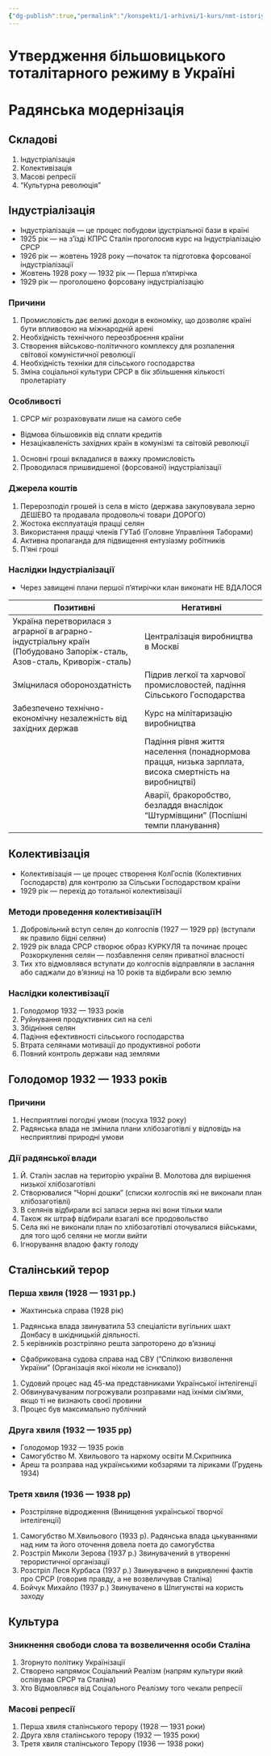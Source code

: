 ```yaml
---
{"dg-publish":true,"permalink":"/konspekti/1-arhivni/1-kurs/nmt-istoriya/utverdzhennya-bilshoviczkogo-totalitarnogo-rezhimu-v/"}
---
```


# Утвердження більшовицького тоталітарного режиму в Україні

# Радянська модернізація

## Складові

1. Індустріалізація
2. Колективізація
3. Масові репресії
4. “Культурна революція”

## Індустріалізація

- Індустріалізація — це процес побудови ідустріальної бази в країні
- 1925 рік — на з’їзді КПРС Сталін проголосив курс на Індустріалізацію СРСР
- 1926 рік — жовтень 1928 року —початок та підготовка форсованої індустріалізації
- Жовтень 1928 року — 1932 рік — Перша п’ятирічка
- 1929 рік — проголошено форсовану індустріалізацію

### Причини

1. Промисловість дає великі доходи в економіку, що дозволяє країні бути впливовою на міжнародній арені
2. Необхідність технічного переозброєння країни
3. Створення військово-політичного комплексу для розпалення світової комуністичної революції
4. Необхідність техніки для сільського господарства
5. Зміна соціальної культури СРСР в бік збільшення кількості пролетаріату

### Особливості

1. СРСР міг розраховувати лише на самого себе
- Відмова більшовиків від сплати кредитів
- Незацікавленість західних країн в комунізмі та світовій революції
1. Основні гроші вкладалися в важку промисловість
2. Проводилася пришвидшеної (форсованої) індустріалізації

### Джерела коштів

1. Перерозподіл грошей із села в місто (держава закуповувала зерно ДЕШЕВО та продавала продовольчі товари ДОРОГО)
2. Жостока експлуатація працці селян
3. Використання працці членів ГУТаб (Головне Управління Таборами)
4. Активна пропаганда для підвищення ентузіазму робітників 
5. П’яні гроші

### Наслідки Індустріалізації

- Через завищені плани першої п’ятирічки клан виконати НЕ ВДАЛОСЯ

| Позитивні | Негативні |
| --- | --- |
| Україна перетворилася з аграрної в аграрно-індустріальну країн (Побудовано Запоріж-сталь, Азов-сталь, Криворіж-сталь) | Централізація виробництва в Москві |
| Зміцнилася обороноздатність  | Підрив легкої та харчової промисловостей, падіння Сільського Господарства |
| Забезпечено технічно-економічну незалежність від західних держав | Курс на мілітаризацію виробництва |
|  | Падіння рівня життя населення (понаднормова працця, низька зарплата, висока смертність на виробництві) |
|  | Аварії, бракоробство, безладдя внаслідок “Штурмівщини” (Поспішні темпи планування) |

## Колективізація

- Колективізація — це процес створення КолГоспів (Колективних Господарств) для контролю за Сільськи Господарством країни
- 1929 рік — перехід до тотальної колективізації

### Методи проведення колективізаціїН

1. Добровільний вступ селян до колгоспів (1927 — 1929 рр) (вступали як правило бідні селяни)
2. 1929 рік влада СРСР створює образ КУРКУЛЯ та починає процес Розкоркулення селян — позбавлення селян приватної власності
3. Тих хто відмовлявся вступати до колгоспів відправляли в заслання або саджали до в’язниці на 10 років та відбирали всю землю

### Наслідки колективізації

1. Голодомор 1932 — 1933 років
2. Руйнування продуктивних сил на селі
3. Збідніння селян
4. Падіння ефективності сільського господарства
5. Втрата селянами мотивації до продуктивної роботи
6. Повний контроль держави над землями 

## Голодомор 1932 — 1933 років

### Причини

1. Несприятливі погодні умови (посуха 1932 року)
2. Радянська влада не змінила плани хлібозаготівлі у відповідь на несприятливі природні умови

### Дії радянської влади

1. Й. Сталін заслав на територію україни В. Молотова для вирішення низької хлібозаготівлі
2. Створювалися “Чорні дошки” (списки колгоспів які не виконали план хлібозаготівлі)
3. В селянів відбирали всі запаси зерна які вони тільки мали
4.  Також як штраф відбирали взагалі все продовольство
5. Села які не виконали план по хлібозаготівлі оточувалися військами, для того щоб селяни не могли вийти
6. Ігнорування владою факту голоду

## Сталінський терор

### Перша хвиля (1928 — 1931 рр.)

- Жахтинська справа (1928 рік)
1. Радянська влада звинуватила 53 спеціалісти вугільних шахт Донбасу в шкідницькій діяльності.
2. 5 керівників розстріляно решта запроторено до в’язниці
- Сфабрикована судова справа над СВУ (”Спілкою визволення України” (Організація якої ніколи не існквало))
1. Судовий процес над 45-ма представниками Української інтелігенції
2. Обвинувачуваним  погрожували розправами над їхніми сім’ями, якщо ті не визнають своєї провини
3. Процес був максимально публічний

### Друга хвиля (1932 — 1935 рр)

- Голодомор 1932 — 1935 років
- Самогубство М. Хвильового та наркому освіти  М.Скрипника
- Ареш та розправа над українськими кобзарями та ліриками (Грудень 1934)

### Третя хвиля (1936 — 1938 рр)

- Розстріляне відродження (Винищення української творчої інтелігенції)
1. Самогубство М.Хвильового (1933 р). Радянська влада цькуваннями над ним та його оточення довела поета до самогубства
2. Розстріл Миколи Зерова (1937 р.) Звинувачений в утворенні терористичної організації
3. Розстріл Леся Курбаса (1937 р.) Звинувачено в викривленні фактів про СРСР (говорив правду, а не возвеличував Сталіна)
4. Бойчук Михайло (1937 р.) Звинувачено в Шпигунстві на користь заходу

## Культура

### Зникнення свободи слова та возвеличення особи Сталіна

1. Згорнуто політику Українізації
2. Створено напрямок Соціальний Реалізм (напрям культури який оспівував СРСР та Сталіна)
3. Хто Відмовлявся від Соціального Реалізму того чекали репресії 

### Масові репресії

1. Перша хвиля сталінського терору (1928 — 1931 роки)
2. Друга хвля сталінського терору (1932 — 1935 роки)
3. Третя хвиля сталінського Терору (1936 — 1938 роки)